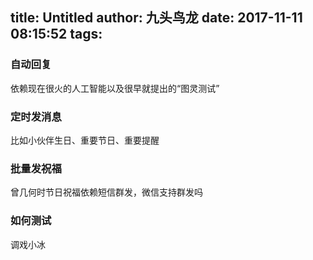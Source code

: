 title: Untitled
author: 九头鸟龙
date: 2017-11-11 08:15:52
tags:
---
### 自动回复
依赖现在很火的人工智能以及很早就提出的“图灵测试”
### 定时发消息
比如小伙伴生日、重要节日、重要提醒
### 批量发祝福
曾几何时节日祝福依赖短信群发，微信支持群发吗
### 如何测试
调戏小冰